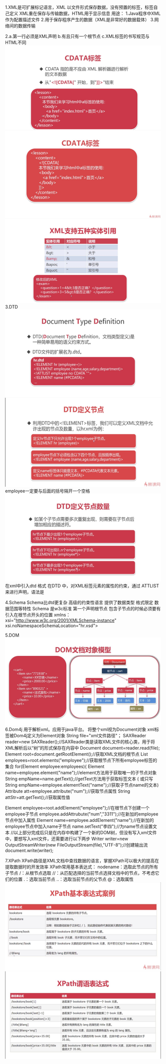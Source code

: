 1.XML是可扩展标记语言，XML 以文件形式保存数据，没有预置的标签，标签自己定义
XML重在保存与传输数据，HTML用于显示信息
用途：
1.Java程序中XML作为配置描述文件
2.用于保存程序产生的数据（XML是非常好的数据载体）
3.网络间的数据传输

2.a.第一行必须是XML声明
b.有且只有一个根节点
c.XML标签的书写规范与HTML不同
![image](https://github.com/xingminglyx/JavaWeb/blob/master/images/37.jpg)
![image](https://github.com/xingminglyx/JavaWeb/blob/master/images/39.jpg)
![image](https://github.com/xingminglyx/JavaWeb/blob/master/images/38.jpg)
3.DTD
![image](https://github.com/xingminglyx/JavaWeb/blob/master/images/40.jpg)
![image](https://github.com/xingminglyx/JavaWeb/blob/master/images/41.jpg)
employee一定要与后面的括号隔开一个空格
![image](https://github.com/xingminglyx/JavaWeb/blob/master/images/42.jpg)
在xml中引入dtd
格式<!DOCTYPE 根节点 SYSTEM "dtd文件路径">
在DTD 中，对XML标签元素的属性的约束，通过 ATTLIST 来进行声明，语法是<!ATTLIST 元素名称 属性名称 属性类型 默认值>

4.Schema
Schema比dtd更复杂 高级的约束性语言
提供了数据类型 格式限定 数据范围等特性
Schema 是w3c标准
第一个声明根节点
包含子节点的时候必须要有<complexType></complexType>
引入在根节点开头的位置 xmlns：xsi="http://www.w3c.org/2001/XMLSchema-instance" xsi.noNamespaceSchemaLocation="hr.xsd">

5.DOM
![image](https://github.com/xingminglyx/JavaWeb/blob/master/images/43.jpg)
6.Dom4j
用于解析xml。应用于java平台。
将整个xml视为Document对象
xml标签被Dom4j定义为Element对象
String file="xml文件路径"；
SAXReader reader=new SAXReader();//SAXReader类是读取XML文件的核心类，用于将XML解析后以“树”的形式保存在内容中
Document document=reader.read(file);
Element root=document.getRootElement();//获取XML文档的根节点
List<Element> employees=root.elements("employee");//获取根节点下所有employee标签的集合
for(Element employee:employees){
Element name=employee.element("name");//element方法用于获取唯一的子节点对象
String empName=name.getText();//getText方法用于获取标签文本
( 或只写String empName=employee.elementText("name");//获取子节点name的文本)
Attribute att=employee.attribute("num");//获取节点属性
String attStr=att.getText();//获取属性值

Element employee=root.addElement("employee");//在根节点下创建一个employee子节点
employee.addAttrubute("num","3311");//在新加的employee节点中加入属性
Element name=employee.addElement("name");//在新加的employee节点中加入name子节点
name.setText("李四");//为name节点设置文本
//以上部分完成后只是在内存中构建了一个新的DOM树，但没有写入xml文件中，要想写入xml文件，还需要进行以下两步
Writer writer=new OutputStreamWriter(new FileOutputStream(file),"UTF-8");//创建输出流
document.write(writer);

7.XPath
XPath路径是XML文档中查找数据的语言，掌握XPath可以极大的提高在提取数据时的开发效率
XPath常用基本表达式：
nodename：选取此节点的所有子节点
/：从根节点选取
//：从匹配选择的当前节点选择文档中的节点，不考虑它们的位置
.：选取当前节点
..：选取当前节点的父节点
@：选取属性
![image](https://github.com/xingminglyx/JavaWeb/blob/master/images/44.jpg)
![image](https://github.com/xingminglyx/JavaWeb/blob/master/images/45.jpg)
